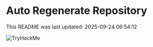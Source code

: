 # Auto Regenerate Repository

This README was last updated: 2025-09-24 06:54:12

 ![TryHackMe](https://tryhackme.com/badge/533634)